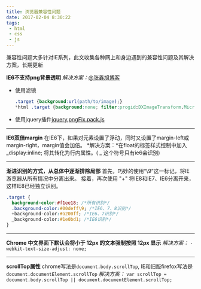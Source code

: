 ```yaml
---
title: 浏览器兼容性问题
date: 2017-02-04 8:30:22
tags:
 - html
 - css
 - js
---
```


兼容性问题大多针对IE系列，此文收集各种网上和身边遇到的兼容性问题及其解决方案，长期更新

<!-- more -->
**IE6不支持png背景透明**
*解决方案：*[@张鑫旭博客](http://www.zhangxinxu.com/wordpress/2009/08/ie6%E4%B8%8Bpng%E8%83%8C%E6%99%AF%E4%B8%8D%E9%80%8F%E6%98%8E%E9%97%AE%E9%A2%98%E7%9A%84%E7%BB%BC%E5%90%88%E6%8B%93%E5%B1%95/)

+ 使用滤镜
  ``` css
  .target {background:url(path/to/image);}
  *html .target {background:none; filter:progid:DXImageTransform.Microsoft.AlphaImageLoader(src='path/to/image');}
  ```
+ 使用jquery插件[jquery.pngFix.pack.js](https://github.com/johnantoni/jquery.pngfix)

---

**IE6双倍margin**
在IE6下，如果对元素设置了浮动，同时又设置了margin-left或margin-right，margin值会加倍。
*解决方案：*在float的标签样式控制中加入 \_display:inline; 将其转化为行内属性。( _ 这个符号只有ie6会识别)

---

**渐进识别的方式，从总体中逐渐排除局部**
首先，巧妙的使用“\9”这一标记，将IE游览器从所有情况中分离出来。
接着，再次使用 "+" 将IE8和IE7、IE6分离开来，这样IE8已经独立识别。
``` css
.target {
  background-color:#f1ee18; /*所有识别*/
  .background-color:#00deff\9; /*IE6、7、8识别*/
  +background-color:#a200ff; /*IE6、7识别*/
  _background-color:#1e0bd1; /*IE6识别*/
}
```

---

**Chrome 中文界面下默认会将小于 12px 的文本强制按照 12px 显示**
*解决方案：* `-webkit-text-size-adjust: none;`

---

**scrollTop属性**
chrome写法是`document.body.scrollTop`, IE和旧版firefox写法是`document.documentElement.scrollTop`
*解决方案：* `var scrollTop = document.body.scrollTop || document.documentElement.scrollTop;`
